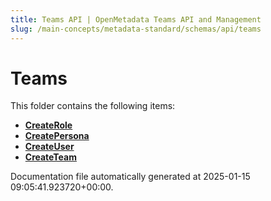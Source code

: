 ```yaml
---
title: Teams API | OpenMetadata Teams API and Management
slug: /main-concepts/metadata-standard/schemas/api/teams
---
```


# Teams

This folder contains the following items:

- [**CreateRole**](/main-concepts/metadata-standard/schemas/api/teams/createrole)
- [**CreatePersona**](/main-concepts/metadata-standard/schemas/api/teams/createpersona)
- [**CreateUser**](/main-concepts/metadata-standard/schemas/api/teams/createuser)
- [**CreateTeam**](/main-concepts/metadata-standard/schemas/api/teams/createteam)


Documentation file automatically generated at 2025-01-15 09:05:41.923720+00:00.
